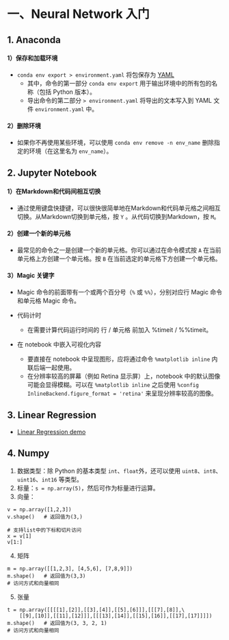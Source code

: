 # 一、Neural Network 入门
## 1. Anaconda
#### 1）保存和加载环境
- `conda env export > environment.yaml` 将包保存为 [YAML](http://www.yaml.org/)
	- 其中，命令的第一部分 `conda env export` 用于输出环境中的所有包的名称（包括 Python 版本）。
	- 导出命令的第二部分 `> environment.yaml` 将导出的文本写入到 YAML 文件 `environment.yaml` 中。

#### 2）删除环境

- 如果你不再使用某些环境，可以使用 `conda env remove -n env_name` 删除指定的环境（在这里名为 `env_name`）。


## 2. Jupyter Notebook

#### 1）在Markdown和代码间相互切换

- 通过使用键盘快捷键，可以很快很简单地在Markdown和代码单元格之间相互切换。从Markdown切换到单元格，按 `Y` 。从代码切换到Markdown，按 `M`。

#### 2）创建一个新的单元格

- 最常见的命令之一是创建一个新的单元格。你可以通过在命令模式按 `A` 在当前单元格上方创建一个单元格。按 `B` 在当前选定的单元格下方创建一个单元格。

#### 3）Magic 关键字

- Magic 命令的前面带有一个或两个百分号（`%` 或 `%%`），分别对应行 Magic 命令和单元格 Magic 命令。

- 代码计时

	- 在需要计算代码运行时间的 行 / 单元格 前加入 %timeit / %%timeit。

- 在 notebook 中嵌入可视化内容

	- 要直接在 notebook 中呈现图形，应将通过命令 `%matplotlib inline` 内联后端一起使用。
	- 在分辨率较高的屏幕（例如 Retina 显示屏）上，notebook 中的默认图像可能会显得模糊。可以在 `%matplotlib inline` 之后使用 `%config InlineBackend.figure_format = 'retina'` 来呈现分辨率较高的图像。

## 3. Linear Regression
- [Linear Regression demo](https://github.com/Coder-AndyLee/Deep-Learning/blob/master/code/LinearRegression/LinearRegression.ipynb)

## 4. Numpy
1. 数据类型：除 Python 的基本类型 `int`、`float`外，还可以使用 `uint8`、`int8`、`uint16`、`int16` 等类型。
2. 标量：`s = np.array(5)`，然后可作为标量进行运算。
3. 向量：
```
v = np.array([1,2,3])
v.shape()	# 返回值为(3,)

# 支持list中的下标和切片访问
x = v[1]
v[1:]
```
4. 矩阵
```
m = np.array([[1,2,3], [4,5,6], [7,8,9]])
m.shape()	# 返回值为(3,3)
# 访问方式和向量相同
```
5. 张量
```
t = np.array([[[[1],[2]],[[3],[4]],[[5],[6]]],[[[7],[8]],\
    [[9],[10]],[[11],[12]]],[[[13],[14]],[[15],[16]],[[17],[17]]]])
m.shape()	# 返回值为(3, 3, 2, 1)
# 访问方式和向量相同
```







